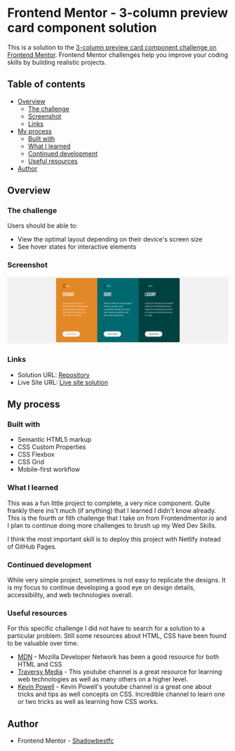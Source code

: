 # Frontend Mentor - 3-column preview card component solution

This is a solution to the [3-column preview card component challenge on Frontend Mentor](https://www.frontendmentor.io/challenges/3column-preview-card-component-pH92eAR2-). Frontend Mentor challenges help you improve your coding skills by building realistic projects. 

## Table of contents

- [Overview](#overview)
  - [The challenge](#the-challenge)
  - [Screenshot](#screenshot)
  - [Links](#links)
- [My process](#my-process)
  - [Built with](#built-with)
  - [What I learned](#what-i-learned)
  - [Continued development](#continued-development)
  - [Useful resources](#useful-resources)
- [Author](#author)


## Overview

### The challenge

Users should be able to:

- View the optimal layout depending on their device's screen size
- See hover states for interactive elements

### Screenshot

![Desktop view](./img/screenshot.png)


### Links

- Solution URL: [Repository](https://github.com/Shadowbest/preview-cards)
- Live Site URL: [Live site solution](https://compassionate-leakey-db1691.netlify.app/)

## My process

### Built with

- Semantic HTML5 markup
- CSS Custom Properties
- CSS Flexbox
- CSS Grid
- Mobile-first workflow


### What I learned

This was a fun little project to complete, a very nice component. Quite frankly there ins't much (if anything) that I learned I didn't know already. This is the fourth or fith challenge that I take on from Frontendmentor.io and I plan to continue doing more challenges to brush up my Wed Dev Skills.

I think the most important skill is to deploy this project with Netlify instead of GitHub Pages.

### Continued development

While very simple project, sometimes is not easy to replicate the designs. It is my focus to continue developing a good eye on design details, accessibility, and web technologies overall.

### Useful resources

For this specific challenge I did not have to search for a solution to a particular problem. Still some resources about HTML, CSS have been found to be valuable over time.

- [MDN](https://developer.mozilla.org/en-US/) - Mozilla Developer Network has been a good resource for both HTML and CSS
- [Traversy Media](https://www.youtube.com/c/TraversyMedia) - This youtube channel is a great resource for learning web technologies as well as many others on a higher level.
- [Kevin Powell](https://www.youtube.com/user/KepowOb) - Kevin Powell's youtube channel is a great one about tricks and tips as well concepts on CSS. Incredible channel to learn one or two tricks as well as learning how CSS works.


## Author

- Frontend Mentor - [Shadowbestfc](https://www.frontendmentor.io/profile/Shadowbest)
